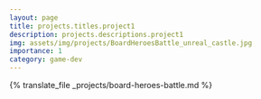 ```yaml
---
layout: page
title: projects.titles.project1
description: projects.descriptions.project1
img: assets/img/projects/BoardHeroesBattle_unreal_castle.jpg
importance: 1
category: game-dev
---
```


{% translate_file _projects/board-heroes-battle.md %}
